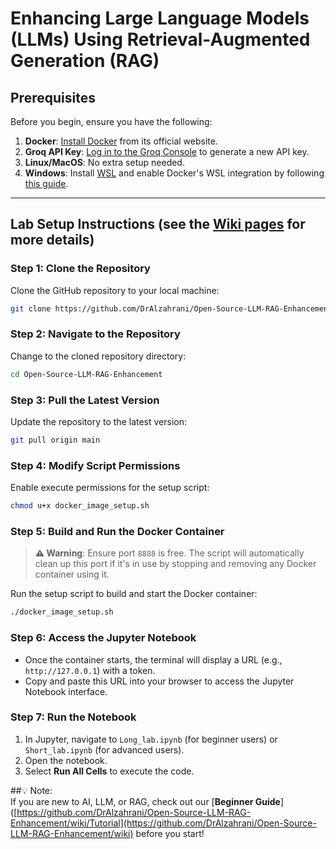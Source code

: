 
# Enhancing Large Language Models (LLMs) Using Retrieval-Augmented Generation (RAG)

## Prerequisites
Before you begin, ensure you have the following:

1. **Docker**: [Install Docker](https://www.docker.com) from its official website.  
2. **Groq API Key**: [Log in to the Groq Console](https://console.groq.com) to generate a new API key.  
3. **Linux/MacOS**: No extra setup needed.  
4. **Windows**: Install [WSL](https://learn.microsoft.com/en-us/windows/wsl/install) and enable Docker's WSL integration by following [this guide](https://docs.docker.com/desktop/windows/wsl/).  

---

## Lab Setup Instructions (see the [Wiki pages](https://github.com/DrAlzahrani/Open-Source-LLM-RAG-Enhancement/wiki) for more details)

### Step 1: Clone the Repository
Clone the GitHub repository to your local machine:  
```bash
git clone https://github.com/DrAlzahrani/Open-Source-LLM-RAG-Enhancement.git
```

### Step 2: Navigate to the Repository
Change to the cloned repository directory:  
```bash
cd Open-Source-LLM-RAG-Enhancement
```

### Step 3: Pull the Latest Version
Update the repository to the latest version:  
```bash
git pull origin main
```

### Step 4: Modify Script Permissions
Enable execute permissions for the setup script:  
```bash
chmod u+x docker_image_setup.sh
```

### Step 5: Build and Run the Docker Container
> **⚠️ Warning**: Ensure port `8888` is free. The script will automatically clean up this port if it's in use by stopping and removing any Docker container using it.

Run the setup script to build and start the Docker container:  
```bash
./docker_image_setup.sh
```

### Step 6: Access the Jupyter Notebook
- Once the container starts, the terminal will display a URL (e.g., `http://127.0.0.1`) with a token.  
- Copy and paste this URL into your browser to access the Jupyter Notebook interface.  

### Step 7: Run the Notebook
1. In Jupyter, navigate to `Long_lab.ipynb` (for beginner users) or `Short_lab.ipynb` (for advanced users).
2. Open the notebook.  
3. Select **Run All Cells** to execute the code.  


##💡 Note:  
If you are new to AI, LLM, or RAG, check out our [**Beginner Guide**]([https://github.com/DrAlzahrani/Open-Source-LLM-RAG-Enhancement/wiki/Tutorial](https://github.com/DrAlzahrani/Open-Source-LLM-RAG-Enhancement/wiki) before you start!  
